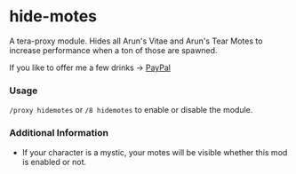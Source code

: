 # hide-motes

A tera-proxy module. Hides all Arun's Vitae and Arun's Tear Motes to increase performance when a ton of those are spawned.

If you like to offer me a few drinks -> [PayPal](https://www.paypal.me/menmaaa)

### Usage

`/proxy hidemotes` or `/8 hidemotes` to enable or disable the module.

### Additional Information

* If your character is a mystic, your motes will be visible whether this mod is enabled or not.
